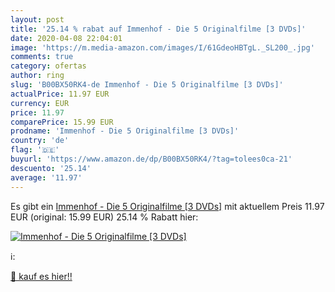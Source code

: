 ```yaml
---
layout: post
title: '25.14 % rabat auf Immenhof - Die 5 Originalfilme [3 DVDs]'
date: 2020-04-08 22:04:01
image: 'https://m.media-amazon.com/images/I/61GdeoHBTgL._SL200_.jpg'
comments: true
category: ofertas
author: ring
slug: 'B00BX50RK4-de Immenhof - Die 5 Originalfilme [3 DVDs]'
actualPrice: 11.97 EUR
currency: EUR
price: 11.97
comparePrice: 15.99 EUR
prodname: 'Immenhof - Die 5 Originalfilme [3 DVDs]'
country: 'de'
flag: '🇩🇪'
buyurl: 'https://www.amazon.de/dp/B00BX50RK4/?tag=tolees0ca-21'
descuento: '25.14'
average: '11.97'
---
```


Es gibt ein [Immenhof - Die 5 Originalfilme [3 DVDs]](https://www.amazon.de/dp/B00BX50RK4/?tag=tolees0ca-21) mit aktuellem Preis 11.97 EUR (original: 15.99 EUR) 25.14 % Rabatt hier:

[![Immenhof - Die 5 Originalfilme [3 DVDs]](https://m.media-amazon.com/images/I/61GdeoHBTgL._SL200_.jpg)](https://www.amazon.de/dp/B00BX50RK4/?tag=tolees0ca-21)

ℹ️:


[🛒 kauf es hier!!](https://www.amazon.de/dp/B00BX50RK4/?tag=tolees0ca-21)

